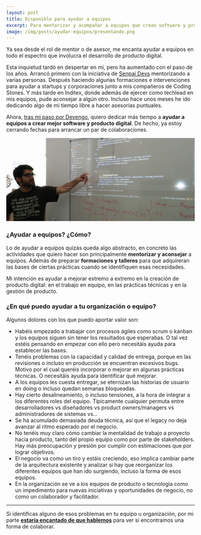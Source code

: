 ```yaml
---
layout: post
title: Disponible para ayudar a equipos
excerpt: Para mentorizar y acompañar a equipos que crean software y producto digital en mejorar su forma de trabajar, tanto en prácticas de gestión como técnicas.
image: /img/posts/ayudar-equipos/presentando.png
---
```


Ya sea desde el rol de mentor o de asesor, me encanta ayudar a equipos en todo el espectro que involucra el desarrollo de producto digital.

Esta inquietud tardó en despertar en mí, pero ha aumentado con el paso de los años. Arrancó primero con la iniciativa de [Senpai Devs](http://senpaidevs.github.io/) mentorizando a varias personas. Después haciendo algunas formaciones e intervenciones para ayudar a startups y corporaciones junto a mis compañeros de Coding Stones. Y más tarde en Inditex, donde además de ejercer como techlead en mis equipos, pude aconsejar a algún otro. Incluso hace unos meses he ido dedicando algo de mi tiempo libre a hacer asesorías puntuales.

Ahora, [tras mi paso por Devengo](https://twitter.com/dani_latorre/status/1282609209482399745), quiero dedicar más tiempo a **ayudar a equipos a crear mejor software y producto digital**. De hecho, ya estoy cerrando fechas para arrancar un par de colaboraciones.

![Haciendo una sesión de mob programming con código proyectado en la pared](/img/posts/ayudar-equipos/presentando.png  "Yo señalando código")

### ¿Ayudar a equipos? ¿Cómo?

Lo de ayudar a equipos quizás queda algo abstracto, en concreto las actividades que quiero hacer son principalmente **mentorizar y aconsejar** a equipos. Además de preparar **formaciones y talleres** para que adquireran las bases de ciertas prácticas cuando se identifiquen esas necesidades.

Mi intención es ayudar a mejorar extremo a extremo en la creación de producto digital: en el trabajo en equipo, en las prácticas técnicas y en la gestión de producto.

### ¿En qué puedo ayudar a tu organización o equipo?

Algunos dolores con los que puedo aportar valor son:

- Habéis empezado a trabajar con procesos ágiles como scrum o kanban y los equipos siguen sin tener los resultados que esperabas. O tal vez estéis pensando en empezar con ello pero necesitáis ayuda para establecer las bases.
- Tenéis problemas con la capacidad y calidad de entrega, porque en las revisiones o incluso en producción se encuentran excesivos bugs. Motivo por el cual queréis incorporar o mejorar en algunas prácticas técnicas. O necesitáis ayuda para identificar qué mejorar.
- A los equipos les cuesta entregar, se eternizan las historias de usuario en doing o incluso quedan semanas bloqueadas.
- Hay cierto desalineamiento, o incluso tensiones, a la hora de integrar a los diferentes roles del equipo. Típicamente cualquier permuta entre desarrolladores vs diseñadores vs product owners/managers vs administradores de sistemas vs...
- Se ha acumulado demasiada deuda técnica, así que el legacy no deja avanzar al ritmo esperado por el negocio.
- No tenéis muy claro cómo cambiar la mentalidad de trabajo a proyecto hacia producto, tanto del propio equipo como por parte de stakeholders. Hay más preocupación y presión por cumplir con estimaciones que por lograr objetivos.
- El negocio va como un tiro y estáis creciendo, eso implica cambiar parte de la arquitectura existente y analizar si hay que reorganizar los diferentes equipos que han ido surgiendo, incluso la forma de esos equipos.
- En la organización se ve a los equipos de producto o tecnología como un impedimento para nuevas iniciativas y oportunidades de negocio, no como un colaborador y facilitador.

---

Si identificas alguno de esos problemas en tu equipo u organización, por mi parte **[estaría encantado de que hablemos](mailto:dani@danilat.com)** para ver si encontramos una forma de colaborar.
